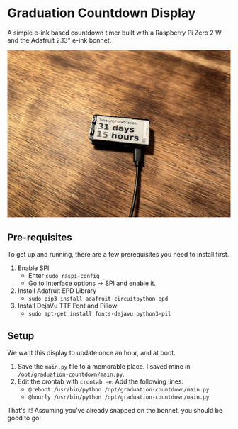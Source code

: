 # Graduation Countdown Display
A simple e-ink based countdown timer built with a Raspberry Pi Zero 2 W and the Adafruit 2.13" e-ink bonnet.

![The assembled display.](/assembled-display.jpg "Assembled display")


## Pre-requisites
To get up and running, there are a few prerequisites you need to install first.

1. Enable SPI
   - Enter `sudo raspi-config`
   - Go to Interface options -> SPI and enable it.
2. Install Adafruit EPD Library
   - `sudo pip3 install adafruit-circuitpython-epd`
3. Install DejaVu TTF Font and Pillow
   - `sudo apt-get install fonts-dejavu python3-pil`


## Setup
We want this display to update once an hour, and at boot.

1. Save the `main.py` file to a memorable place. I saved mine in `/opt/graduation-countdown/main.py`.
2. Edit the crontab with `crontab -e`. Add the following lines:
   - `@reboot /usr/bin/python /opt/graduation-countdown/main.py`
   - `@hourly /usr/bin/python /opt/graduation-countdown/main.py`

That's it! Assuming you've already snapped on the bonnet, you should be good to go!

